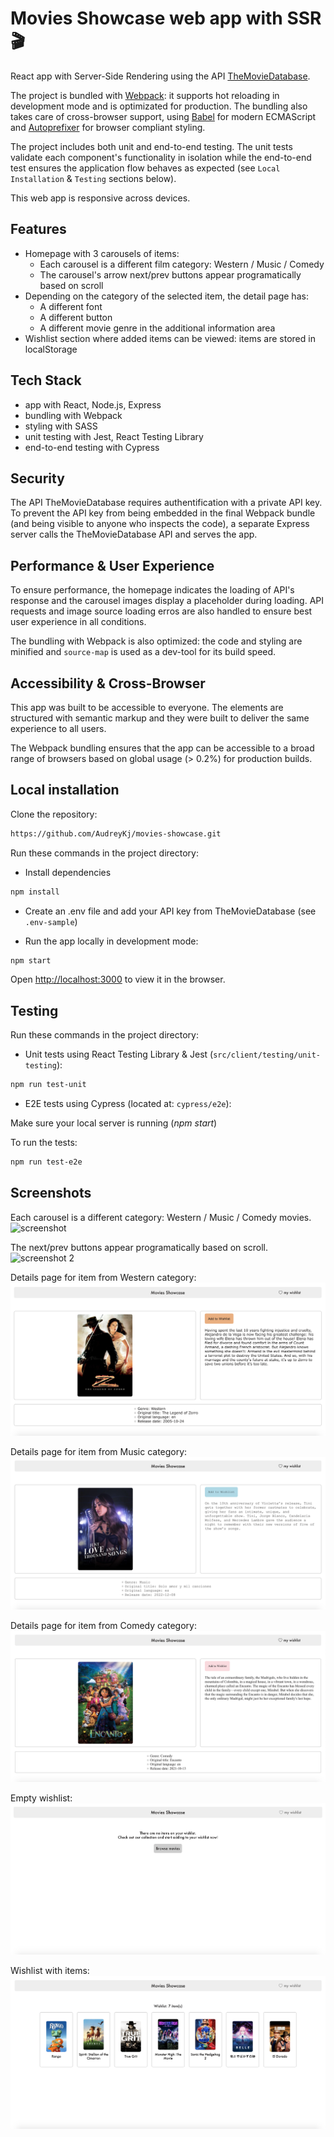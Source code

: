 # Movies Showcase web app with SSR 🎬

React app with Server-Side Rendering using the API [TheMovieDatabase](https://developers.themoviedb.org/3/getting-started/introduction).

The project is bundled with [Webpack](https://webpack.js.org/): it supports hot reloading in development mode and is optimizated for production. The bundling also takes care of cross-browser support, using [Babel](https://babeljs.io/) for modern ECMAScript and [Autoprefixer](https://github.com/postcss/autoprefixer) for browser compliant styling.

The project includes both unit and end-to-end testing. The unit tests validate each component's functionality in isolation while the end-to-end test ensures the application flow behaves as expected (see `Local Installation` & `Testing` sections below). 

This web app is responsive across devices.

## Features
- Homepage with 3 carousels of items:
    - Each carousel is a different film category: Western / Music / Comedy 
    - The carousel's arrow next/prev buttons appear programatically based on scroll 
- Depending on the category of the selected item, the detail page has:
    - A different font
    - A different button
    - A different movie genre in the additional information area
- Wishlist section where added items can be viewed: items are stored in localStorage 

## Tech Stack
- app with React, Node.js, Express
- bundling with Webpack
- styling with SASS
- unit testing with Jest, React Testing Library
- end-to-end testing with Cypress

## Security 
The API TheMovieDatabase requires authentification with a private API key. To prevent the API key from being embedded in the final Webpack bundle (and being visible to anyone who inspects the code), a separate Express server calls the TheMovieDatabase API and serves the app.

## Performance & User Experience
To ensure performance, the homepage indicates the loading of API's response and 
the carousel images display a placeholder during loading. API requests and image source loading erros are also handled to ensure best user experience in all conditions.

The bundling with Webpack is also optimized: the code and styling are minified and `source-map` is used as a dev-tool for its build speed.

## Accessibility & Cross-Browser
This app was built to be accessible to everyone. The elements are structured with semantic markup and they were built to deliver the same experience to all users. 

The Webpack bundling ensures that the app can be accessible to a broad range of browsers based on global usage (> 0.2%) for production builds.

## Local installation 

Clone the repository: 
```bash
https://github.com/AudreyKj/movies-showcase.git
```

Run these commands in the project directory:

- Install dependencies 
```bash
npm install
```

- Create an .env file and add your API key from TheMovieDatabase (see `.env-sample`)

- Run the app locally in development mode:

```bash
npm start 
```

Open [http://localhost:3000](http://localhost:3000) to view it in the browser.


## Testing 

Run these commands in the project directory:

- Unit tests using React Testing Library & Jest (`src/client/testing/unit-testing`): 

```bash
npm run test-unit
```

- E2E tests using Cypress (located at: `cypress/e2e`): 

Make sure your local server is running (*npm start*)

To run the tests:
```bash
npm run test-e2e
```
## Screenshots

Each carousel is a different category: Western / Music / Comedy movies. 
![screenshot](screenshots/carousel-1.png)

The next/prev buttons appear programatically based on scroll.
![screenshot 2](screenshots/carousel-2.png)

Details page for item from Western category:
![screenshot](screenshots/western.png)

Details page for item from Music category:
![screenshot 2](screenshots/music.png)

Details page for item from Comedy category:
![screenshot 2](screenshots/comedy.png)

Empty wishlist:
![screenshot 2](screenshots/wishlist-empty.png)

Wishlist with items:
![screenshot 2](screenshots/wishlist-full.png)